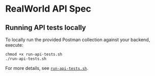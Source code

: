 # RealWorld API Spec

## Running API tests locally

To locally run the provided Postman collection against your backend, execute:

```
chmod +x run-api-tests.sh
./run-api-tests.sh
```

For more details, see [`run-api-tests.sh`](run-api-tests.sh).